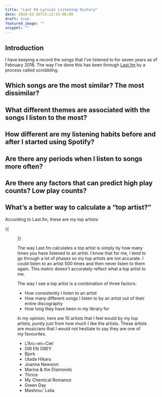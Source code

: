 ```yaml
---
title: "Last Fm Lyrical Listening History"
date: 2018-03-26T15:22:53-06:00
draft: true
featured_image: ""
snippet: ""
---
```


## Introduction

I have keeping a record the songs that I've listened to for seven years as of February 2018. The way I've done this has been through [Last.fm](https://last.fm) by a process called scrobbling.
 
## Which songs are the most similar? The most dissimilar? 



## What different themes are associated with the songs I listen to the most?

## How different are my listening habits before and after I started using Spotify?

## Are there any periods when I listen to songs more often?

## Are there any factors that can predict high play counts? Low play counts?

## What’s a better way to calculate a “top artist?”

According to Last.fm, these are my top artists:

{{<figure src="http://res.cloudinary.com/dvozrk6m8/image/upload/v1522248440/Top_10_Artists_Lastfm_hocc8z.png" title="Top 10 Artists by playcount">}}

The way Last.fm calculates a top artist is simply by how many times you have listened to an artist. I know that for me, I tend to go through a lot of phases so my top artists are not accurate. I could listen to an artist 500 times and then never listen to them again. This metric doesn't accurately reflect what a top artist to me.

The way I see a top artist is a combination of three factors:

* How consistently I listen to an artist 
* How many different songs I listen to by an artist out of their entire discography
* How long they have been in my library for

In my opinion, here are 10 artists that I feel would by my top artists, purely just from how much I like the artists. These artists are musicians that I would not hesitate to say they are one of my favourites.

* L'Arc~en~Ciel
* DIR EN GREY
* Bjork
* Utada Hikaru
* Joanna Newsom
* Marina & the Diamonds
* Thrice
* My Chemical Romance
* Green Day
* Mashrou' Leila
